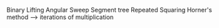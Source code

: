 Binary Lifting
Angular Sweep
Segment tree
Repeated Squaring
Horner's method --> iterations of multiplication 
